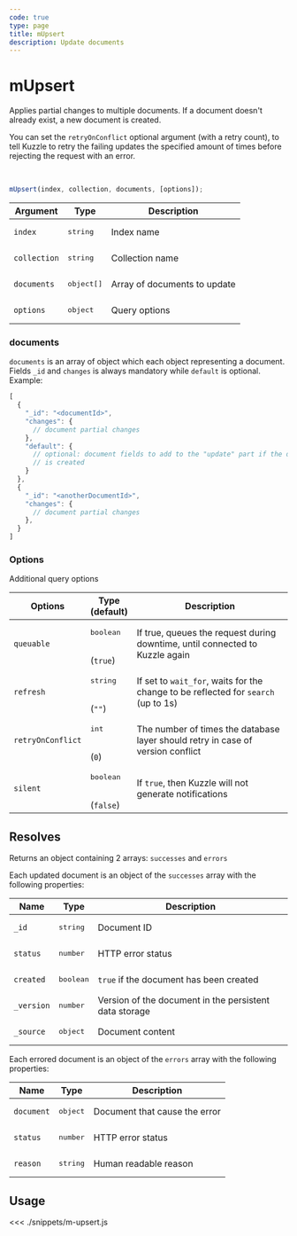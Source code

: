 ```yaml
---
code: true
type: page
title: mUpsert
description: Update documents
---
```


# mUpsert

<SinceBadge version="Kuzzle 2.11.0"/>
<SinceBadge version="7.7.1"/>

Applies partial changes to multiple documents. If a document doesn't already exist, a new document is created.

You can set the `retryOnConflict` optional argument (with a retry count), to tell Kuzzle to retry the failing updates the specified amount of times before rejecting the request with an error.

<br/>

```js
mUpsert(index, collection, documents, [options]);
```

| Argument     | Type                | Description                  |
|--------------|---------------------|------------------------------|
| `index`      | <pre>string</pre>   | Index name                   |
| `collection` | <pre>string</pre>   | Collection name              |
| `documents`  | <pre>object[]</pre> | Array of documents to update |
| `options`    | <pre>object</pre>   | Query options                |


### documents

`documents` is an array of object which each object representing a document. Fields `_id` and `changes` is always mandatory while `default` is optional.
Example:

```js
[
  {
    "_id": "<documentId>",
    "changes": {
      // document partial changes
    },
    "default": {
      // optional: document fields to add to the "update" part if the document
      // is created
    }
  },
  {
    "_id": "<anotherDocumentId>",
    "changes": {
      // document partial changes
    },
  }
]
```

### Options

Additional query options

| Options           | Type<br/>(default)               | Description                                                                              |
|-------------------|----------------------------------|------------------------------------------------------------------------------------------|
| `queuable`        | <pre>boolean</pre><br/>(`true`)  | If true, queues the request during downtime, until connected to Kuzzle again             |
| `refresh`         | <pre>string</pre><br/>(`""`)     | If set to `wait_for`, waits for the change to be reflected for `search` (up to 1s)       |
| `retryOnConflict` | <pre>int</pre><br/>(`0`)         | The number of times the database layer should retry in case of version conflict          |
| `silent`          | <pre>boolean</pre><br/>(`false`) | If `true`, then Kuzzle will not generate notifications <SinceBadge version="7.5.3"/> |

## Resolves

Returns an object containing 2 arrays: `successes` and `errors`

Each updated document is an object of the `successes` array with the following properties:

| Name       | Type              | Description                                            |
|------------|-------------------|--------------------------------------------------------|
| `_id`      | <pre>string</pre> | Document ID                                            |
| `status`   | <pre>number</pre> | HTTP error status             |
| `created`  | <pre>boolean</pre>| `true` if the document has been created |
| `_version` | <pre>number</pre> | Version of the document in the persistent data storage |
| `_source`  | <pre>object</pre> | Document content                                       |

Each errored document is an object of the `errors` array with the following properties:

| Name       | Type              | Description                   |
|------------|-------------------|-------------------------------|
| `document` | <pre>object</pre> | Document that cause the error |
| `status`   | <pre>number</pre> | HTTP error status             |
| `reason`   | <pre>string</pre> | Human readable reason         |

## Usage

<<< ./snippets/m-upsert.js
